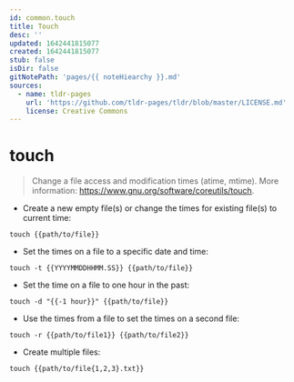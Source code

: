 ```yaml
---
id: common.touch
title: Touch
desc: ''
updated: 1642441815077
created: 1642441815077
stub: false
isDir: false
gitNotePath: 'pages/{{ noteHiearchy }}.md'
sources:
  - name: tldr-pages
    url: 'https://github.com/tldr-pages/tldr/blob/master/LICENSE.md'
    license: Creative Commons
---
```

# touch

> Change a file access and modification times (atime, mtime).
> More information: <https://www.gnu.org/software/coreutils/touch>.

- Create a new empty file(s) or change the times for existing file(s) to current time:

`touch {{path/to/file}}`

- Set the times on a file to a specific date and time:

`touch -t {{YYYYMMDDHHMM.SS}} {{path/to/file}}`

- Set the time on a file to one hour in the past:

`touch -d "{{-1 hour}}" {{path/to/file}}`

- Use the times from a file to set the times on a second file:

`touch -r {{path/to/file1}} {{path/to/file2}}`

- Create multiple files:

`touch {{path/to/file{1,2,3}.txt}}`

